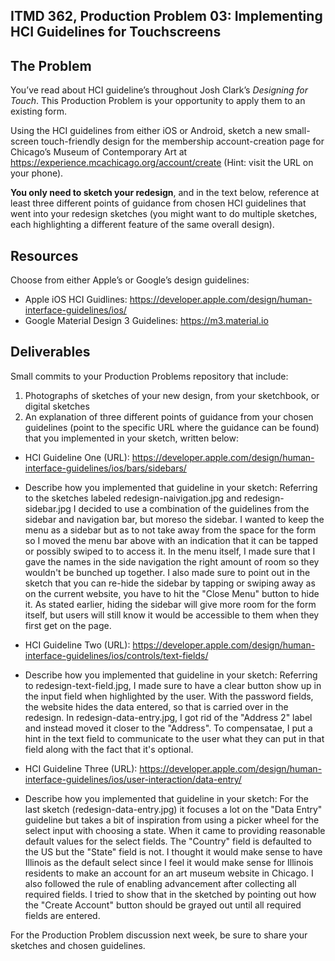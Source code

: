## ITMD 362, Production Problem 03: Implementing HCI Guidelines for Touchscreens

## The Problem

You’ve read about HCI guideline’s throughout Josh Clark’s *Designing for Touch*. This Production
Problem is your opportunity to apply them to an existing form.

Using the HCI guidelines from either iOS or Android, sketch a new small-screen touch-friendly design
for the membership account-creation page for Chicago’s Museum of Contemporary Art at https://experience.mcachicago.org/account/create (Hint: visit the URL on your phone).

**You only need to sketch your redesign**, and in the text below, reference at least three different
points of guidance from chosen HCI guidelines that went into your redesign sketches (you might
want to do multiple sketches, each highlighting a different feature of the same overall design).

## Resources

Choose from either Apple’s or Google’s design guidelines:

* Apple iOS HCI Guidlines:
  https://developer.apple.com/design/human-interface-guidelines/ios/
* Google Material Design 3 Guidelines:
  https://m3.material.io

## Deliverables

Small commits to your Production Problems repository that include:

1. Photographs of sketches of your new design, from your sketchbook, or digital sketches
2. An explanation of three different points of guidance from your chosen guidelines (point to the
   specific URL where the guidance can be found) that you implemented in your sketch, written below:

* HCI Guideline One (URL): https://developer.apple.com/design/human-interface-guidelines/ios/bars/sidebars/
* Describe how you implemented that guideline in your sketch: Referring to the sketches labeled redesign-naivigation.jpg and redesign-sidebar.jpg I decided to use a combination of the guidelines from the sidebar and navigation bar, but moreso the sidebar. I wanted to keep the menu as a sidebar but as to not take away from the space for the form so I moved the menu bar above with an indication that it can be tapped or possibly swiped to to access it. In the menu itself, I made sure that I gave the names in the side navigation the right amount of room so they wouldn't be bunched up together. I also made sure to point out in the sketch that you can re-hide the sidebar by tapping or swiping away as on the current website, you have to hit the "Close Menu" button to hide it. As stated earlier, hiding the sidebar will give more room for the form itself, but users will still know it would be accessible to them when they first get on the page.

* HCI Guideline Two (URL): https://developer.apple.com/design/human-interface-guidelines/ios/controls/text-fields/
* Describe how you implemented that guideline in your sketch: Referring to redesign-text-field.jpg, I made sure to have a clear button show up in the input field when highlighted by the user. With the password fields, the website hides the data entered, so that is carried over in the redesign. In redesign-data-entry.jpg, I got rid of the "Address 2" label and instead moved it closer to the "Address". To compensatae, I put a hint in the text field to communicate to the user what they can put in that field along with the fact that it's optional. 

* HCI Guideline Three (URL): https://developer.apple.com/design/human-interface-guidelines/ios/user-interaction/data-entry/
* Describe how you implemented that guideline in your sketch: For the last sketch (redesign-data-entry.jpg) it focuses a lot on the "Data Entry" guideline but takes a bit of inspiration from using a picker wheel for the select input with choosing a state. When it came to providing reasonable default values for the select fields. The "Country" field is defaulted to the US but the "State" field is not. I thought it would make sense to have Illinois as the default select since I feel it would make sense for Illinois residents to make an account for an art museum website in Chicago. I also followed the rule of enabling advancement after collecting all required fields. I tried to show that in the sketched by pointing out how the "Create Account" button should be grayed out until all required fields are entered.  

For the Production Problem discussion next week, be sure to share your sketches and chosen
guidelines.
